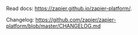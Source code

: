 Read docs: https://zapier.github.io/zapier-platform/.

Changelog: https://github.com/zapier/zapier-platform/blob/master/CHANGELOG.md
